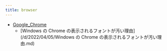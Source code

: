 ```yaml
---
title: browser
---
```



- [Google_Chrome](./Google_Chrome/index.md)
    - [Windows の Chrome の表示されるフォントが汚い理由](/d/2022/04/05/Windows の Chrome の表示されるフォントが汚い理由.md)




